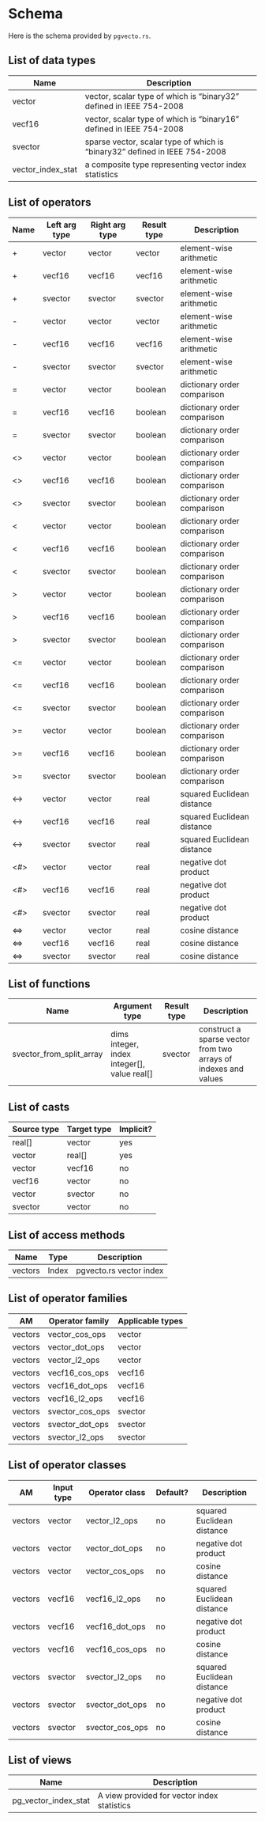 # Schema

Here is the schema provided by `pgvecto.rs`.

## List of data types

| Name              | Description                                                                 |
| ----------------- | --------------------------------------------------------------------------- |
| vector            | vector, scalar type of which is “binary32”  defined in IEEE 754-2008        |
| vecf16            | vector, scalar type of which is “binary16”  defined in IEEE 754-2008        |
| svector           | sparse vector, scalar type of which is “binary32”  defined in IEEE 754-2008 |
| vector_index_stat | a composite type representing vector index statistics                       |

## List of operators

| Name | Left arg type | Right arg type | Result type | Description                 |
| ---- | ------------- | -------------- | ----------- | --------------------------- |
| +    | vector        | vector         | vector      | element-wise arithmetic     |
| +    | vecf16        | vecf16         | vecf16      | element-wise arithmetic     |
| +    | svector       | svector        | svector     | element-wise arithmetic     |
| -    | vector        | vector         | vector      | element-wise arithmetic     |
| -    | vecf16        | vecf16         | vecf16      | element-wise arithmetic     |
| -    | svector       | svector        | svector     | element-wise arithmetic     |
| =    | vector        | vector         | boolean     | dictionary order comparison |
| =    | vecf16        | vecf16         | boolean     | dictionary order comparison |
| =    | svector       | svector        | boolean     | dictionary order comparison |
| <>   | vector        | vector         | boolean     | dictionary order comparison |
| <>   | vecf16        | vecf16         | boolean     | dictionary order comparison |
| <>   | svector       | svector        | boolean     | dictionary order comparison |
| <    | vector        | vector         | boolean     | dictionary order comparison |
| <    | vecf16        | vecf16         | boolean     | dictionary order comparison |
| <    | svector       | svector        | boolean     | dictionary order comparison |
| >    | vector        | vector         | boolean     | dictionary order comparison |
| >    | vecf16        | vecf16         | boolean     | dictionary order comparison |
| >    | svector       | svector        | boolean     | dictionary order comparison |
| <=   | vector        | vector         | boolean     | dictionary order comparison |
| <=   | vecf16        | vecf16         | boolean     | dictionary order comparison |
| <=   | svector       | svector        | boolean     | dictionary order comparison |
| >=   | vector        | vector         | boolean     | dictionary order comparison |
| >=   | vecf16        | vecf16         | boolean     | dictionary order comparison |
| >=   | svector       | svector        | boolean     | dictionary order comparison |
| <->  | vector        | vector         | real        | squared Euclidean distance  |
| <->  | vecf16        | vecf16         | real        | squared Euclidean distance  |
| <->  | svector       | svector        | real        | squared Euclidean distance  |
| <#>  | vector        | vector         | real        | negative dot product        |
| <#>  | vecf16        | vecf16         | real        | negative dot product        |
| <#>  | svector       | svector        | real        | negative dot product        |
| <=>  | vector        | vector         | real        | cosine distance             |
| <=>  | vecf16        | vecf16         | real        | cosine distance             |
| <=>  | svector       | svector        | real        | cosine distance             |

## List of functions

| Name                     | Argument type                               | Result type | Description                                                     |
| ------------------------ | ------------------------------------------- | ----------- | --------------------------------------------------------------- |
| svector_from_split_array | dims integer, index integer[], value real[] | svector     | construct a sparse vector from two arrays of indexes and values |

## List of casts

| Source type | Target type | Implicit? |
| ----------- | ----------- | --------- |
| real[]      | vector      | yes       |
| vector      | real[]      | yes       |
| vector      | vecf16      | no        |
| vecf16      | vector      | no        |
| vector      | svector     | no        |
| svector     | vector      | no        |

## List of access methods

| Name    | Type  | Description             |
| ------- | ----- | ----------------------- |
| vectors | Index | pgvecto.rs vector index |

## List of operator families

| AM      | Operator family | Applicable types |
| ------- | --------------- | ---------------- |
| vectors | vector_cos_ops  | vector           |
| vectors | vector_dot_ops  | vector           |
| vectors | vector_l2_ops   | vector           |
| vectors | vecf16_cos_ops  | vecf16           |
| vectors | vecf16_dot_ops  | vecf16           |
| vectors | vecf16_l2_ops   | vecf16           |
| vectors | svector_cos_ops | svector          |
| vectors | svector_dot_ops | svector          |
| vectors | svector_l2_ops  | svector          |

## List of operator classes

| AM      | Input type | Operator class  | Default? | Description                |
| ------- | ---------- | --------------- | -------- | -------------------------- |
| vectors | vector     | vector_l2_ops   | no       | squared Euclidean distance |
| vectors | vector     | vector_dot_ops  | no       | negative dot product       |
| vectors | vector     | vector_cos_ops  | no       | cosine distance            |
| vectors | vecf16     | vecf16_l2_ops   | no       | squared Euclidean distance |
| vectors | vecf16     | vecf16_dot_ops  | no       | negative dot product       |
| vectors | vecf16     | vecf16_cos_ops  | no       | cosine distance            |
| vectors | svector    | svector_l2_ops  | no       | squared Euclidean distance |
| vectors | svector    | svector_dot_ops | no       | negative dot product       |
| vectors | svector    | svector_cos_ops | no       | cosine distance            |

## List of views

| Name                 | Description                                 |
| -------------------- | ------------------------------------------- |
| pg_vector_index_stat | A view provided for vector index statistics |
